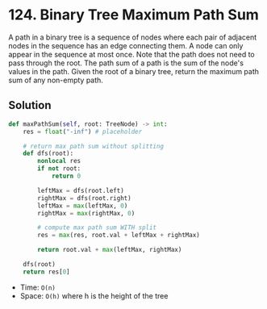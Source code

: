 # 124. Binary Tree Maximum Path Sum

A path in a binary tree is a sequence of nodes where each pair of adjacent nodes in the sequence has an edge connecting them. A node can only appear in the sequence at most once. Note that the path does not need to pass through the root. The path sum of a path is the sum of the node's values in the path. Given the root of a binary tree, return the maximum path sum of any non-empty path.

## Solution

```python
def maxPathSum(self, root: TreeNode) -> int:
    res = float("-inf") # placeholder

    # return max path sum without splitting
    def dfs(root):
        nonlocal res
        if not root:
            return 0

        leftMax = dfs(root.left)
        rightMax = dfs(root.right)
        leftMax = max(leftMax, 0)
        rightMax = max(rightMax, 0)

        # compute max path sum WITH split
        res = max(res, root.val + leftMax + rightMax)

        return root.val + max(leftMax, rightMax)

    dfs(root)
    return res[0]
```

- Time: `O(n)`
- Space: `O(h)` where h is the height of the tree
